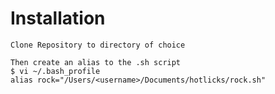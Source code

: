 # Installation
	Clone Repository to directory of choice
	
	Then create an alias to the .sh script
	$ vi ~/.bash_profile
	alias rock="/Users/<username>/Documents/hotlicks/rock.sh"
